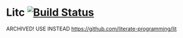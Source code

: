 Litc [![Build Status](https://travis-ci.org/paulvollmer/litc.svg?branch=master)](https://travis-ci.org/paulvollmer/litc)
===

ARCHIVED! USE INSTEAD https://github.com/literate-programming/lit
